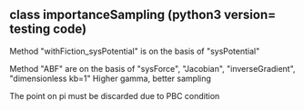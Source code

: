 ## class importanceSampling (python3 version= testing code) 

Method "withFiction_sysPotential" is on the basis of "sysPotential"

Method "ABF" are on the basis of "sysForce", "Jacobian", "inverseGradient", "dimensionless kb=1" 
Higher gamma, better sampling

The point on pi must be discarded due to PBC condition 

